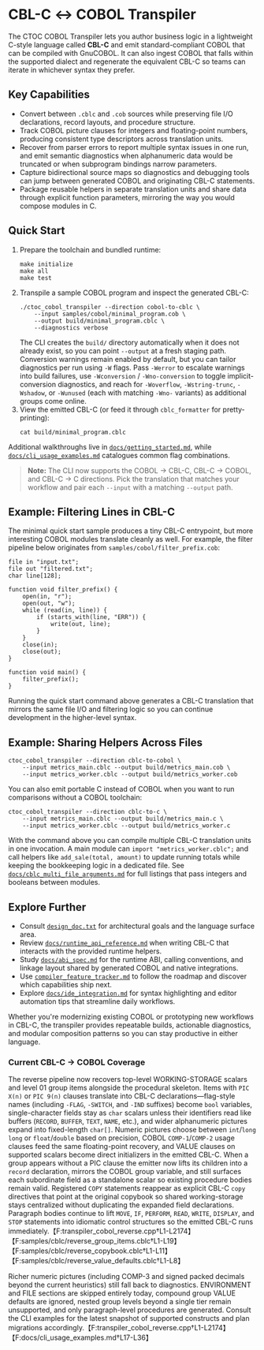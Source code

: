 # CBL-C ↔ COBOL Transpiler

The CTOC COBOL Transpiler lets you author business logic in a lightweight C-style language called **CBL-C** and emit standard-compliant COBOL that can be compiled with GnuCOBOL. It can also ingest COBOL that falls within the supported dialect and regenerate the equivalent CBL-C so teams can iterate in whichever syntax they prefer.

## Key Capabilities

- Convert between `.cblc` and `.cob` sources while preserving file I/O declarations, record layouts, and procedure structure.
- Track COBOL picture clauses for integers and floating-point numbers, producing consistent type descriptors across translation units.
- Recover from parser errors to report multiple syntax issues in one run, and emit semantic diagnostics when alphanumeric data would be truncated or when subprogram bindings narrow parameters.
- Capture bidirectional source maps so diagnostics and debugging tools can jump between generated COBOL and originating CBL-C statements.
- Package reusable helpers in separate translation units and share data through explicit function parameters, mirroring the way you would compose modules in C.

## Quick Start

1. Prepare the toolchain and bundled runtime:
   ```
   make initialize
   make all
   make test
   ```
2. Transpile a sample COBOL program and inspect the generated CBL-C:
   ```
   ./ctoc_cobol_transpiler --direction cobol-to-cblc \
       --input samples/cobol/minimal_program.cob \
       --output build/minimal_program.cblc \
       --diagnostics verbose
   ```
   The CLI creates the `build/` directory automatically when it does not already exist, so you can point `--output` at a fresh staging path.
   Conversion warnings remain enabled by default, but you can tailor diagnostics per run using `-W` flags. Pass `-Werror` to escalate warnings into build failures, use `-Wconversion` / `-Wno-conversion` to toggle implicit-conversion diagnostics, and reach for `-Woverflow`, `-Wstring-trunc`, `-Wshadow`, or `-Wunused` (each with matching `-Wno-` variants) as additional groups come online.
3. View the emitted CBL-C (or feed it through `cblc_formatter` for pretty-printing):
   ```
   cat build/minimal_program.cblc
   ```

Additional walkthroughs live in [`docs/getting_started.md`](docs/getting_started.md), while [`docs/cli_usage_examples.md`](docs/cli_usage_examples.md) catalogues common flag combinations.

> **Note:** The CLI now supports the COBOL → CBL-C, CBL-C → COBOL, and CBL-C → C directions. Pick the translation that matches your workflow and pair each `--input` with a matching `--output` path.

## Example: Filtering Lines in CBL-C

The minimal quick start sample produces a tiny CBL-C entrypoint, but more
interesting COBOL modules translate cleanly as well. For example, the filter
pipeline below originates from `samples/cobol/filter_prefix.cob`:

```cblc
file in "input.txt";
file out "filtered.txt";
char line[128];

function void filter_prefix() {
    open(in, "r");
    open(out, "w");
    while (read(in, line)) {
        if (starts_with(line, "ERR")) {
            write(out, line);
        }
    }
    close(in);
    close(out);
}

function void main() {
    filter_prefix();
}
```

Running the quick start command above generates a CBL-C translation that mirrors the same file I/O and filtering logic so you can continue development in the higher-level syntax.

## Example: Sharing Helpers Across Files

```text
ctoc_cobol_transpiler --direction cblc-to-cobol \
    --input metrics_main.cblc --output build/metrics_main.cob \
    --input metrics_worker.cblc --output build/metrics_worker.cob
```

You can also emit portable C instead of COBOL when you want to run comparisons without a COBOL toolchain:

```text
ctoc_cobol_transpiler --direction cblc-to-c \
    --input metrics_main.cblc --output build/metrics_main.c \
    --input metrics_worker.cblc --output build/metrics_worker.c
```

With the command above you can compile multiple CBL-C translation units in one invocation. A main module can `import "metrics_worker.cblc";` and call helpers like `add_sale(total, amount)` to update running totals while keeping the bookkeeping logic in a dedicated file. See [`docs/cblc_multi_file_arguments.md`](docs/cblc_multi_file_arguments.md) for full listings that pass integers and booleans between modules.

## Explore Further

- Consult [`design_doc.txt`](design_doc.txt) for architectural goals and the language surface area.
- Review [`docs/runtime_api_reference.md`](docs/runtime_api_reference.md) when writing CBL-C that interacts with the provided runtime helpers.
- Study [`docs/abi_spec.md`](docs/abi_spec.md) for the runtime ABI, calling conventions, and linkage layout shared by generated COBOL and native integrations.
- Use [`compiler_feature_tracker.md`](compiler_feature_tracker.md) to follow the roadmap and discover which capabilities ship next.
- Explore [`docs/ide_integration.md`](docs/ide_integration.md) for syntax highlighting and editor automation tips that streamline daily workflows.

Whether you're modernizing existing COBOL or prototyping new workflows in CBL-C, the transpiler provides repeatable builds, actionable diagnostics, and modular composition patterns so you can stay productive in either language.

### Current CBL-C → COBOL Coverage

The reverse pipeline now recovers top-level WORKING-STORAGE scalars and level 01 group items alongside the procedural skeleton. Items with `PIC X(n)` or `PIC 9(n)` clauses translate into CBL-C declarations—flag-style names (including `-FLAG`, `-SWITCH`, and `-IND` suffixes) become `bool` variables, single-character fields stay as `char` scalars unless their identifiers read like buffers (`RECORD`, `BUFFER`, `TEXT`, `NAME`, etc.), and wider alphanumeric pictures expand into fixed-length `char[]`. Numeric pictures choose between `int`/`long long` or `float`/`double` based on precision, COBOL `COMP-1`/`COMP-2` usage clauses feed the same floating-point recovery, and VALUE clauses on supported scalars become direct initializers in the emitted CBL-C. When a group appears without a PIC clause the emitter now lifts its children into a `record` declaration, mirrors the COBOL group variable, and still surfaces each subordinate field as a standalone scalar so existing procedure bodies remain valid. Registered `COPY` statements reappear as explicit CBL-C `copy` directives that point at the original copybook so shared working-storage stays centralized without duplicating the expanded field declarations. Paragraph bodies continue to lift `MOVE`, `IF`, `PERFORM`, `READ`, `WRITE`, `DISPLAY`, and `STOP` statements into idiomatic control structures so the emitted CBL-C runs immediately.【F:transpiler_cobol_reverse.cpp†L1-L2174】【F:samples/cblc/reverse_group_items.cblc†L1-L19】【F:samples/cblc/reverse_copybook.cblc†L1-L11】【F:samples/cblc/reverse_value_defaults.cblc†L1-L8】

Richer numeric pictures (including COMP-3 and signed packed decimals beyond the current heuristics) still fall back to diagnostics. ENVIRONMENT and FILE sections are skipped entirely today, compound group VALUE defaults are ignored, nested group levels beyond a single tier remain unsupported, and only paragraph-level procedures are generated. Consult the CLI examples for the latest snapshot of supported constructs and plan migrations accordingly.【F:transpiler_cobol_reverse.cpp†L1-L2174】【F:docs/cli_usage_examples.md†L17-L36】
